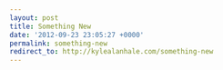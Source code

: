 ```yaml
---
layout: post
title: Something New
date: '2012-09-23 23:05:27 +0000'
permalink: something-new
redirect_to: http://kylealanhale.com/something-new
---
```

